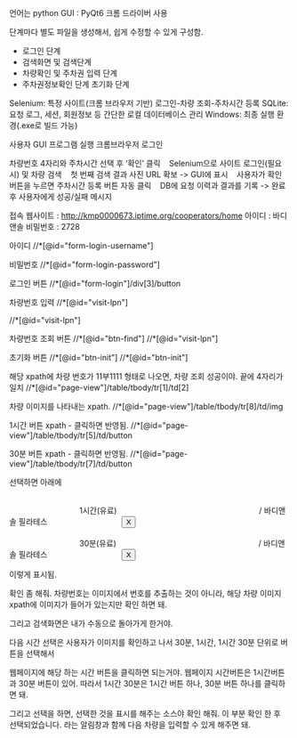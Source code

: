 언어는 python
GUI : PyQt6
크롬 드라이버 사용

단계마다 별도 파일을 생성해서, 쉽게 수정할 수 있게 구성함.

- 로그인 단계
- 검색화면 및 검색단계
- 차량확인 및 주차권 입력 단계
- 주차권정보확인 단계
  초기화 단계

Selenium: 특정 사이트(크롬 브라우저 기반) 로그인-차량 조회-주차시간 등록
SQLite: 요청 로그, 세션, 회원정보 등 간단한 로컬 데이터베이스 관리
Windows: 최종 실행 환경(.exe로 빌드 가능)

사용자 GUI 프로그램 실행
크롬브라우저 로그인

차량번호 4자리와 주차시간 선택 후 ‘확인’ 클릭
   Selenium으로 사이트 로그인(필요 시) 및 차량 검색
   첫 번째 검색 결과 사진 URL 확보 -> GUI에 표시
   사용자가 확인 버튼을 누르면 주차시간 등록 버튼 자동 클릭
   DB에 요청 이력과 결과를 기록 -> 완료 후 사용자에게 성공/실패 메시지

접속 웹사이트 : http://kmp0000673.iptime.org/cooperators/home
아이디 : 바디앤솔
비밀번호 : 2728

아이디
//\*[@id="form-login-username"]

비밀번호
//\*[@id="form-login-password"]

로그인 버튼
//\*[@id="form-login"]/div[3]/button

차량번호 입력
//\*[@id="visit-lpn"]

//\*[@id="visit-lpn"]

차량번호 조회 버튼
//\*[@id="btn-find"]
//\*[@id="visit-lpn"]

초기화 버튼
//\*[@id="btn-init"]
//\*[@id="btn-init"]

해당 xpath에 차량 번호가 11부1111 형태로 나오면, 차량 조회 성공이야.
끝에 4자리가 일치
//\*[@id="page-view"]/table/tbody/tr[1]/td[2]

차량 이미지를 나타내는 xpath.
//\*[@id="page-view"]/table/tbody/tr[8]/td/img

1시간 버튼 xpath - 클릭하면 반영됨.
//\*[@id="page-view"]/table/tbody/tr[5]/td/button

30분 버튼 xpath - 클릭하면 반영됨.
//\*[@id="page-view"]/table/tbody/tr[7]/td/button

선택하면 아래에

<td class="gbox-body-cell">
                            <div class="qbox-filter-field">
                                1시간(유료)
                                
                                / 바디앤솔 필라테스
                                &nbsp;<button type="button" class="btn btn-inline btn-cancel-visit-coupon" data-id="V2025022617291769559">X</button>
                            </div>
                            <div class="qbox-filter-field">
                                30분(유료)
                                
                                / 바디앤솔 필라테스
                                &nbsp;<button type="button" class="btn btn-inline btn-cancel-visit-coupon" data-id="V2025022617291983720">X</button>
                            </div>
</td>

이렇게 표시됨.

확인 좀 해줘.
차량번호는 이미지에서 번호를 추출하는 것이 아니라,
해당 차량 이미지 xpath에 이미지가 들어가 있는지만 확인 하면 돼.

그리고 검색화면은 내가 수동으로 돌아가게 한거야.

다음 시간 선택은 사용자가 이미지를 확인하고 나서
30분, 1시간, 1시간 30분 단위로 버튼을 선택해서

웹페이지에 해당 하는 시간 버튼을 클릭하면 되는거야.
웹페이지 시간버튼은 1시간버튼과 30분 버튼이 있어.
따라서 1시간 30분은 1시간 버튼 하나, 30분 버튼 하나를 클릭하면 돼.

그리고 선택을 하면, 선택한 것을 표시를 해주는 소스야 확인 해줘.
이 부분 확인 한 후 선택되었습니다. 라는 알림창과 함께 다음 차량을 입력할 수 있게 해주면 돼.
